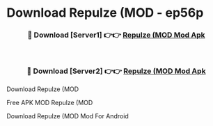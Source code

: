 # Download Repulze (MOD - ep56p



<div align="center">
<h3>🔴 Download [Server1] 👉👉 <a href="https://momento.my/?title=Repulze_(MOD">Repulze (MOD Mod Apk</a></h3><br>

<h3>🔴 Download [Server2] 👉👉 <a href="https://momento.my/?title=Repulze_(MOD">Repulze (MOD Mod Apk</a></h3>
</div>



Download Repulze (MOD 

Free APK MOD Repulze (MOD 

Download Repulze (MOD Mod For Android
